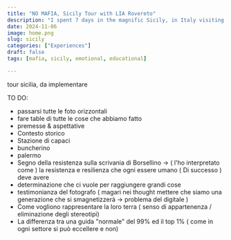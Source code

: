 ```yaml
---
title: "NO MAFIA, Sicily Tour with LIA Rovereto"
description: "I spent 7 days in the magnific Sicily, in Italy visiting the most important places and meeting testimonials of the mafia period"
date: 2024-11-06
image: home.png
slug: sicily
categories: ["Experiences"]
draft: false
tags: [mafia, sicily, emotional, educational]

---
```


tour sicilia, da implementare

TO DO:
- passarsi tutte le foto orizzontali
- fare table di tutte le cose che abbiamo fatto
- premesse & aspettative
- Contesto storico
- Stazione di capaci
- buncherino
- palermo
- Segno della resistenza sulla scrivania di Borsellino -> ( l'ho interpretato come ) la resistenza e resilienza che ogni essere umano ( Di successo ) deve avere
- determinazione che ci vuole per raggiungere grandi cose
- testimonianza del fotografo ( magari nei thought  mettere che siamo una generazione che si smagnetizzerà -> problema del digitale )
- Come vogliono rappresentare la loro terra ( senso di appartenenza / eliminazione degli stereotipi)
- La differenza tra una guida "normale" del 99% ed il top 1% ( come in ogni settore si può eccellere e non)